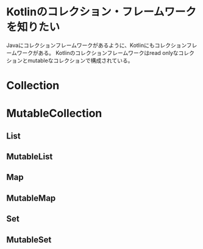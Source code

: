 

# Kotlinのコレクション・フレームワークを知りたい


Javaにコレクションフレームワークがあるように、Kotlinにもコレクションフレームワークがある。
Kotlinのコレクションフレームワークはread onlyなコレクションとmutableなコレクションで構成されている。


# Collection
# MutableCollection
## List
## MutableList

## Map
## MutableMap

## Set
## MutableSet
